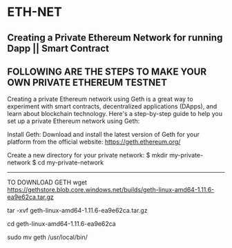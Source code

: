 # ETH-NET
Creating a Private Ethereum Network for running Dapp || Smart Contract
-----------------------------------------------------------------------------
FOLLOWING ARE THE STEPS TO MAKE YOUR OWN PRIVATE ETHEREUM TESTNET
-------------------------------------------------------------------------------
Creating a private Ethereum network using Geth is a great way to experiment with smart contracts, decentralized applications (DApps), and learn about blockchain technology. Here's a step-by-step guide to help you set up a private Ethereum network using Geth:

Install Geth: Download and install the latest version of Geth for your platform from the official website: https://geth.ethereum.org/

Create a new directory for your private network:
$ mkdir my-private-network
$ cd my-private-network

-----------------------------------------------------------------------------------------
TO DOWNLOAD GETH
wget https://gethstore.blob.core.windows.net/builds/geth-linux-amd64-1.11.6-ea9e62ca.tar.gz

tar -xvf geth-linux-amd64-1.11.6-ea9e62ca.tar.gz

cd geth-linux-amd64-1.11.6-ea9e62ca

sudo mv geth /usr/local/bin/
